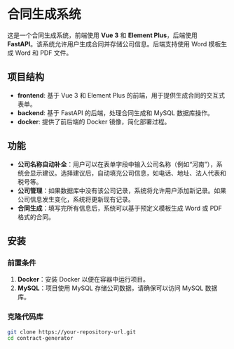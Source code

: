 # 合同生成系统

这是一个合同生成系统，前端使用 **Vue 3** 和 **Element Plus**，后端使用 **FastAPI**。该系统允许用户生成合同并存储公司信息。后端支持使用 Word 模板生成 Word 和 PDF 文件。

## 项目结构

- **frontend**: 基于 Vue 3 和 Element Plus 的前端，用于提供生成合同的交互式表单。
- **backend**: 基于 FastAPI 的后端，处理合同生成和 MySQL 数据库操作。
- **docker**: 提供了前后端的 Docker 镜像，简化部署过程。

## 功能

- **公司名称自动补全**：用户可以在表单字段中输入公司名称（例如“河南”），系统会显示建议。选择建议后，自动填充公司信息，如电话、地址、法人代表和税号等。
- **公司管理**：如果数据库中没有该公司记录，系统将允许用户添加新记录。如果公司信息发生变化，系统将更新现有记录。
- **合同生成**：填写完所有信息后，系统可以基于预定义模板生成 Word 或 PDF 格式的合同。

## 安装

### 前置条件

1. **Docker**：安装 Docker 以便在容器中运行项目。
2. **MySQL**：项目使用 MySQL 存储公司数据，请确保可以访问 MySQL 数据库。

### 克隆代码库

```bash
git clone https://your-repository-url.git
cd contract-generator
```
